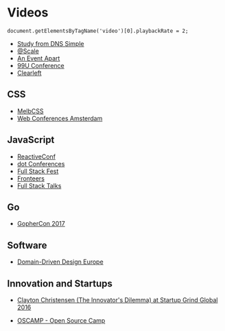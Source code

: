 # Videos

```
document.getElementsByTagName('video')[0].playbackRate = 2;
```

* [Study from DNS Simple](https://study.dnsimple.com/)
* [@Scale](https://www.youtube.com/channel/UCd9I8ZkgoR1d7GeSj_wi_LQ)
* [An Event Apart](https://aneventapart.com/news/post/unified-ux-by-cameron-moll-an-event-apart-video)
* [99U Conference](http://conference.99u.com/#video)
* [Clearleft](https://vimeo.com/clearleft)

## CSS

* [MelbCSS](https://www.youtube.com/channel/UCIpyTmd8_cCk26yzBaTIhUQ/videos)
* [Web Conferences Amsterdam](https://vimeo.com/webconferences)

## JavaScript

* [ReactiveConf](https://www.youtube.com/channel/UCBHdUnixTWymmXBIw12Y8Qg/videos)
* [dot Conferences](https://www.youtube.com/channel/UCSRhwaM00ay0fasnsw6EXKA)
* [Full Stack Fest](https://www.youtube.com/channel/UCwoOpKfkyCQHW562hXXQAGg/videos)
* [Fronteers](https://vimeo.com/fronteers)
* [Full Stack Talks](https://www.youtube.com/channel/UCpq2_V-9AYYUHSsjoJZPUTg/videos)

## Go

* [GopherCon 2017](https://www.youtube.com/playlist?list=PL2ntRZ1ySWBdD9bru6IR-_WXUgJqvrtx9)

## Software

* [Domain-Driven Design Europe](https://www.youtube.com/channel/UC3PGn-hQdbtRiqxZK9XBGqQ)

## Innovation and Startups

* [Clayton Christensen (The Innovator's Dilemma) at Startup Grind Global 2016](https://www.youtube.com/watch?v=Zn6-KksdOgE)

* [OSCAMP - Open Source Camp](https://channel9.msdn.com/Events/DXPortugal/OSCAMP-Open-Source-Software-powered-by-Bright-Pixel)